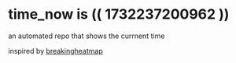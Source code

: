 # time_now is (( 1732237200962 ))

an automated repo that shows the currnent time

inspired by [breakingheatmap](https://github.com/breakingheatmap/breakingheatmap)